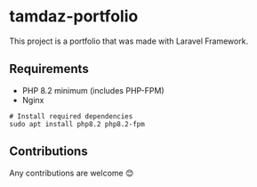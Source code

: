 # tamdaz-portfolio

This project is a portfolio that was made with Laravel Framework.

## Requirements

- PHP 8.2 minimum (includes PHP-FPM)
- Nginx

```shell
# Install required dependencies
sudo apt install php8.2 php8.2-fpm
```

## Contributions

Any contributions are welcome 😊